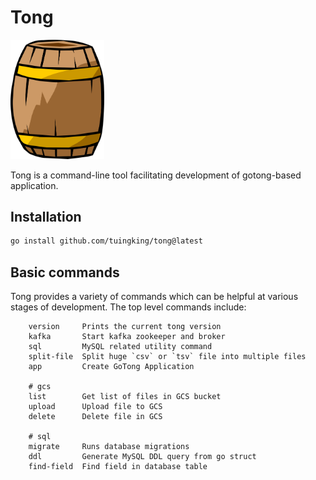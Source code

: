 # Tong

<img src="tong.png" alt="tong.png" width="150"/>

Tong is a command-line tool facilitating development of gotong-based application.


## Installation

```sh
go install github.com/tuingking/tong@latest
```

## Basic commands

Tong provides a variety of commands which can be helpful at various stages of development. The top level commands include:

```
    version     Prints the current tong version
    kafka       Start kafka zookeeper and broker
    sql         MySQL related utility command
    split-file  Split huge `csv` or `tsv` file into multiple files
    app         Create GoTong Application
    
    # gcs
    list        Get list of files in GCS bucket
    upload      Upload file to GCS
    delete      Delete file in GCS

    # sql
    migrate     Runs database migrations
    ddl         Generate MySQL DDL query from go struct
    find-field  Find field in database table        
```
